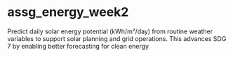 # assg_energy_week2
Predict daily solar energy potential (kWh/m²/day) from routine weather variables to support solar planning and grid operations. This advances SDG 7 by enabling better forecasting for clean energy
